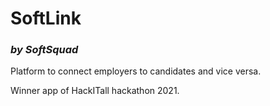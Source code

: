 # SoftLink
### _by SoftSquad_

Platform to connect employers to candidates and vice versa.

Winner app of HackITall hackathon 2021.
